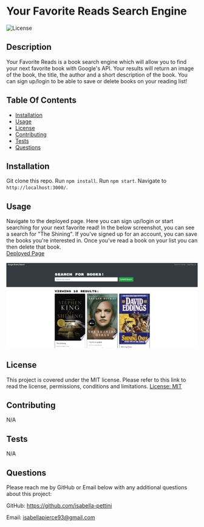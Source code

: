 # Your Favorite Reads Search Engine
![License](https://img.shields.io/badge/license-MIT-green)

## Description
Your Favorite Reads is a book search engine which will allow you to find your next favorite book with Google's API. Your results will return an image of the book, the title, the author and a short description of the book. You can sign up/login to be able to save or delete books on your reading list!

## Table Of Contents 
- [Installation](#installation)
- [Usage](#usage)
- [License](#license)
- [Contributing](#contributing)
- [Tests](#tests)
- [Questions](#questions)

## Installation
Git clone this repo. Run `npm install`. Run `npm start`. Navigate to `http://localhost:3000/`.

## Usage
Navigate to the deployed page. Here you can sign up/login or start searching for your next favorite read! In the below screenshot, you can see a search for "The Shining". If you've signed up for an account, you can save the books you're interested in. Once you've read a book on your list you can then delete that book. <br>
[Deployed Page]()
<br><br>
![](./assets/ss01.JPG)

## License
This project is covered under the MIT license. Please refer to this link to read the license, permissions, conditions and limitations.
[License: MIT](https://choosealicense.com/licenses/mit/)

## Contributing
N/A

## Tests
N/A

## Questions
Please reach me by GitHub or Email below with any additional questions about this project:

GitHub: https://github.com/isabella-pettini

Email:  isabellapierce93@gmail.com